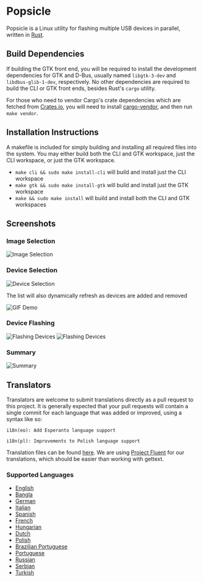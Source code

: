# Popsicle

Popsicle is a Linux utility for flashing multiple USB devices in parallel, written in [Rust](https://www.rust-lang.org/en-US/).

## Build Dependencies

If building the GTK front end, you will be required to install the development dependencies for GTK and D-Bus, usually named `libgtk-3-dev` and `libdbus-glib-1-dev`, respectively. No other dependencies are required to build the CLI or GTK front ends, besides Rust's `cargo` utility.

For those who need to vendor Cargo's crate dependencies which are fetched from [Crates.io](https://crates.io/), you will need to install [cargo-vendor](https://github.com/alexcrichton/cargo-vendor), and then run `make vendor`.

## Installation Instructions

 A makefile is included for simply building and installing all required files into the system. You may either build both the CLI and GTK workspace, just the CLI workspace, or just the GTK workspace.

- `make cli && sudo make install-cli` will build and install just the CLI workspace
- `make gtk && sudo make install-gtk` will build and install just the GTK workspace
- `make && sudo make install` will build and install both the CLI and GTK workspaces

## Screenshots

### Image Selection

![Image Selection](./screenshots/screenshot-01.png)

### Device Selection

![Device Selection](./screenshots/screenshot-02.png)

The list will also dynamically refresh as devices are added and removed

![GIF Demo](./screenshots/device-monitoring.gif)

### Device Flashing

![Flashing Devices](./screenshots/screenshot-03.png)
![Flashing Devices](./screenshots/screenshot-04.png)

### Summary

![Summary](./screenshots/screenshot-05.png)

## Translators

Translators are welcome to submit translations directly as a pull request to this project. It is generally expected that your pull requests will contain a single commit for each language that was added or improved, using a syntax like so:

```
i18n(eo): Add Esperanto language support
```

```
i18n(pl): Improvements to Polish language support
```

Translation files can be found [here](./i18n/). We are using [Project Fluent](https://projectfluent.org) for our translations, which should be easier than working with gettext.

### Supported Languages

- [English](./i18n/en/)
- [Bangla](./i18n/bn/)
- [German](./i18n/de/)
- [Italian](./i18n/it/)
- [Spanish](./i18n/es/)
- [French](./i18n/fr/)
- [Hungarian](./i18n/hu/)
- [Dutch](./i18n/nl/)
- [Polish](./i18n/pl/)
- [Brazilian Portuguese](./i18n/pt-BR/)
- [Portuguese](./i18n/pt/)
- [Russian](./i18n/ru/)
- [Serbian](./i18n/sr/)
- [Turkish](./i18n/tr/)
